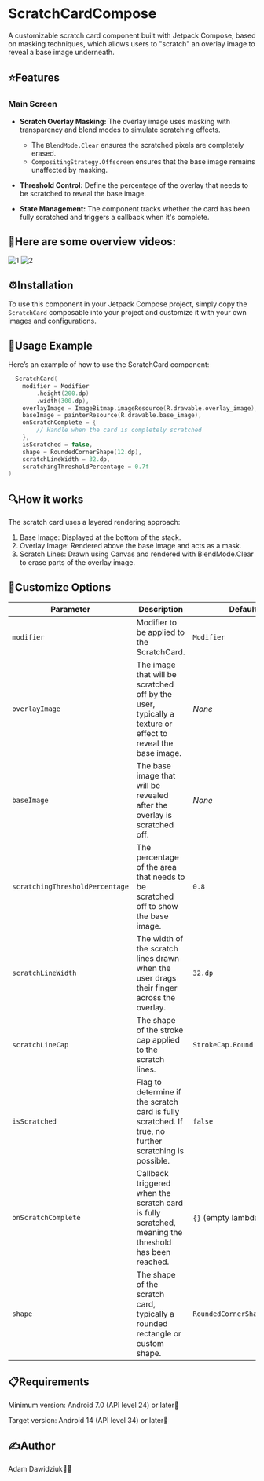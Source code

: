 # ScratchCardCompose
A customizable scratch card component built with Jetpack Compose, based on masking techniques, which allows users to "scratch" an overlay image to reveal a base image underneath.

## ⭐️Features
### Main Screen 
- **Scratch Overlay Masking:** The overlay image uses masking with transparency and blend modes to simulate scratching effects.
  - The ``BlendMode.Clear`` ensures the scratched pixels are completely erased.
  - ``CompositingStrategy.Offscreen`` ensures that the base image remains unaffected by masking.
  
- **Threshold Control:** Define the percentage of the overlay that needs to be scratched to reveal the base image.

- **State Management:** The component tracks whether the card has been fully scratched and triggers a callback when it's complete.

## 🎥Here are some overview videos:
![1](https://github.com/user-attachments/assets/95a3ed0a-d98b-49af-9149-c68091bdd041)
![2](https://github.com/user-attachments/assets/e85662d1-dc63-498a-963b-1d4a5bb674c9)

## ⚙️Installation
To use this component in your Jetpack Compose project, simply copy the ``ScratchCard``  composable into your project and customize it with your own images and configurations.

## 📝Usage Example
Here’s an example of how to use the ScratchCard component:
```kotlin
  ScratchCard(
    modifier = Modifier
        .height(200.dp)
        .width(300.dp),
    overlayImage = ImageBitmap.imageResource(R.drawable.overlay_image),
    baseImage = painterResource(R.drawable.base_image),
    onScratchComplete = {
        // Handle when the card is completely scratched
    },
    isScratched = false,
    shape = RoundedCornerShape(12.dp),
    scratchLineWidth = 32.dp,
    scratchingThresholdPercentage = 0.7f
)
```

## 🔍How it works
The scratch card uses a layered rendering approach:
1. Base Image: Displayed at the bottom of the stack.
2. Overlay Image: Rendered above the base image and acts as a mask.
3. Scratch Lines: Drawn using Canvas and rendered with BlendMode.Clear to erase parts of the overlay image.

## 🎨Customize Options

| Parameter                     | Description                                                                                                   | Default               |
|-------------------------------|---------------------------------------------------------------------------------------------------------------|-----------------------|
| `modifier`                    | Modifier to be applied to the ScratchCard.                                                                   | `Modifier`           |
| `overlayImage`                | The image that will be scratched off by the user, typically a texture or effect to reveal the base image.     | _None_                |
| `baseImage`                   | The base image that will be revealed after the overlay is scratched off.                                     | _None_                |
| `scratchingThresholdPercentage` | The percentage of the area that needs to be scratched off to show the base image.                          | `0.8`                 |
| `scratchLineWidth`            | The width of the scratch lines drawn when the user drags their finger across the overlay.                    | `32.dp`               |
| `scratchLineCap`              | The shape of the stroke cap applied to the scratch lines.                                                    | `StrokeCap.Round`     |
| `isScratched`                 | Flag to determine if the scratch card is fully scratched. If true, no further scratching is possible.        | `false`               |
| `onScratchComplete`           | Callback triggered when the scratch card is fully scratched, meaning the threshold has been reached.         | `{}` (empty lambda)   |
| `shape`                       | The shape of the scratch card, typically a rounded rectangle or custom shape.                                | `RoundedCornerShape(12.dp)` |

## 📋Requirements
Minimum version: Android 7.0 (API level 24) or later📱

Target version: Android 14 (API level 34) or later📱

## ✍️Author
Adam Dawidziuk🧑‍💻
